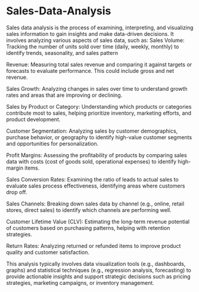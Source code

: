 # Sales-Data-Analysis
Sales data analysis is the process of examining, interpreting, and visualizing sales information to gain insights and make data-driven decisions. It involves analyzing various aspects of sales data, such as:  Sales Volume: Tracking the number of units sold over time (daily, weekly, monthly) to identify trends, seasonality, and sales pattern

Revenue: Measuring total sales revenue and comparing it against targets or forecasts to evaluate performance. This could include gross and net revenue.

Sales Growth: Analyzing changes in sales over time to understand growth rates and areas that are improving or declining.

Sales by Product or Category: Understanding which products or categories contribute most to sales, helping prioritize inventory, marketing efforts, and product development.

Customer Segmentation: Analyzing sales by customer demographics, purchase behavior, or geography to identify high-value customer segments and opportunities for personalization.

Profit Margins: Assessing the profitability of products by comparing sales data with costs (cost of goods sold, operational expenses) to identify high-margin items.

Sales Conversion Rates: Examining the ratio of leads to actual sales to evaluate sales process effectiveness, identifying areas where customers drop off.

Sales Channels: Breaking down sales data by channel (e.g., online, retail stores, direct sales) to identify which channels are performing well.

Customer Lifetime Value (CLV): Estimating the long-term revenue potential of customers based on purchasing patterns, helping with retention strategies.

Return Rates: Analyzing returned or refunded items to improve product quality and customer satisfaction.

This analysis typically involves data visualization tools (e.g., dashboards, graphs) and statistical techniques (e.g., regression analysis, forecasting) to provide actionable insights and support strategic decisions such as pricing strategies, marketing campaigns, or inventory management.
